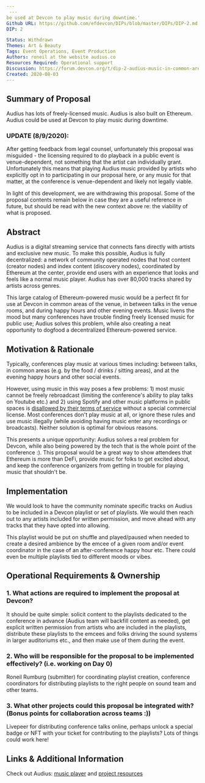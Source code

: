 ```yaml
---
 ---
be used at Devcon to play music during downtime.'
Github URL: https://github.com/efdevcon/DIPs/blob/master/DIPs/DIP-2.md
DIP: 2

Status: Withdrawn
Themes: Art & Beauty
Tags: Event Operations, Event Production
Authors: roneil at the website audius.co
Resources Required: Operational support
Discussion: https://forum.devcon.org/t/dip-2-audius-music-in-common-areas-and-between-talks-at-devcon/37
Created: 2020-08-03
---
```


## Summary of Proposal

Audius has lots of freely-licensed music. Audius is also built on Ethereum. Audius could be used at Devcon to play music during downtime.

### UPDATE (8/9/2020):

After getting feedback from legal counsel, unfortunately this proposal was misguided - the licensing required to do playback in a public event is venue-dependent, not something that the artist can individually grant. Unfortunately this means that playing Audius music provided by artists who explicitly opt in to participating in our proposal here, or any music for that matter, at the conference is venue-dependent and likely not legally viable.

In light of this development, we are withdrawing this proposal. Some of the proposal contents remain below in case they are a useful reference in future, but should be read with the new context above re: the viability of what is proposed.

## Abstract

Audius is a digital streaming service that connects fans directly with artists and exclusive new music. To make this possible, Audius is fully decentralized: a network of community operated nodes that host content (creator nodes) and index content (discovery nodes), coordinated by Ethereum at the center, provide end users with an experience that looks and feels like a normal music player. Audius has over 80,000 tracks shared by artists across genres.

This large catalog of Ethereum-powered music would be a perfect fit for use at Devcon in common areas of the venue, in between talks in the venue rooms, and during happy hours and other evening events. Music livens the mood but many conferences have trouble finding freely licensed music for public use; Audius solves this problem, while also creating a neat opportunity to dogfood a decentralized Ethereum-powered service.

## Motivation & Rationale

Typically, conferences play music at various times including: between talks, in common areas (e.g. by the food / drinks / sitting areas), and at the evening happy hours and other social events.

However, using music in this way poses a few problems: 1) most music cannot be freely rebroadcast (limiting the conference's ability to play talks on Youtube etc.) and 2) using Spotify and other music platforms in public spaces is [disallowed by their terms of service](https://community.spotify.com/t5/Spotify-Answers/Can-I-use-my-Spotify-at-my-pub-restaurant-school-or-commercial/ta-p/1671227) without a special commercial license. Most conferences don't play music at all, or ignore these rules and use music illegally (while avoiding having music enter any recordings or broadcasts). Neither solution is optimal for obvious reasons.

This presents a unique opportunity: Audius solves a real problem for Devcon, while also being powered by the tech that is the whole point of the conference :). This proposal would be a great way to show attendees that Ethereum is more than DeFi, provide music for folks to get excited about, and keep the conference organizers from getting in trouble for playing music that shouldn't be.

## Implementation

We would look to have the community nominate specific tracks on Audius to be included in a Devcon playlist or set of playlists. We would then reach out to any artists included for written permission, and move ahead with any tracks that they have opted into allowing.

This playlist would be put on shuffle and played/paused when needed to create a desired ambience by the emcee of a given room and/or event coordinator in the case of an after-conference happy hour etc. There could even be multiple playlists tied to different moods or vibes.

## Operational Requirements & Ownership

### 1. What actions are required to implement the proposal at Devcon?

It should be quite simple: solicit content to the playlists dedicated to the conference in advance (Audius team will backfill content as needed), get explicit written permission from artists who are included in the playlists, distribute these playlists to the emcees and folks driving the sound systems in larger auditoriums etc., and then make use of them during the event.

### 2. Who will be responsible for the proposal to be implemented effectively? (i.e. working on Day 0)

Roneil Rumburg (submitter) for coordinating playlist creation, conference coordinators for distributing playlists to the right people on sound team and other teams.

### 3. What other projects could this proposal be integrated with? (Bonus points for collaboration across teams :))

Livepeer for distributing conference talks online, perhaps unlock a special badge or NFT with your ticket for contributing to the playlists? Lots of things could work here!

## Links & Additional Information

Check out Audius: [music player](https://audius.co/explore) and [project resources](https://audius.org/)
